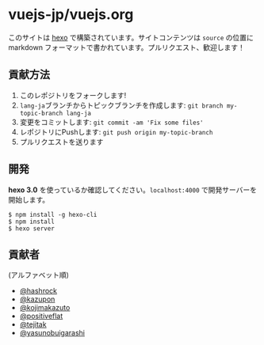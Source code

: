 # vuejs-jp/vuejs.org

このサイトは [hexo](http://zespia.tw/hexo) で構築されています。サイトコンテンツは `source` の位置に markdown フォーマットで書かれています。プルリクエスト、歓迎します！

## 貢献方法
1. このレポジトリをフォークします!
2. `lang-ja`ブランチからトピックブランチを作成します: `git branch my-topic-branch lang-ja`
3. 変更をコミットします: `git commit -am 'Fix some files'`
4. レポジトリにPushします: `git push origin my-topic-branch`
5. プルリクエストを送ります

## 開発

**hexo 3.0** を使っているか確認してください。`localhost:4000` で開発サーバーを開始します。

```
$ npm install -g hexo-cli
$ npm install
$ hexo server
```

## 貢献者
(アルファベット順)

- [@hashrock](https://github.com/hashrock)
- [@kazupon](https://github.com/kazupon)
- [@kojimakazuto](https://github.com/kojimakazuto)
- [@positiveflat](https://github.com/positiveflat)
- [@tejitak](https://github.com/tejitak)
- [@yasunobuigarashi](https://github.com/yasunobuigarashi)
